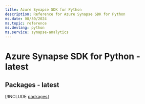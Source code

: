 ```yaml
---
title: Azure Synapse SDK for Python
description: Reference for Azure Synapse SDK for Python
ms.date: 08/30/2024
ms.topic: reference
ms.devlang: python
ms.service: synapse-analytics
---
```

# Azure Synapse SDK for Python - latest
## Packages - latest
[!INCLUDE [packages](synapse-index.md)]